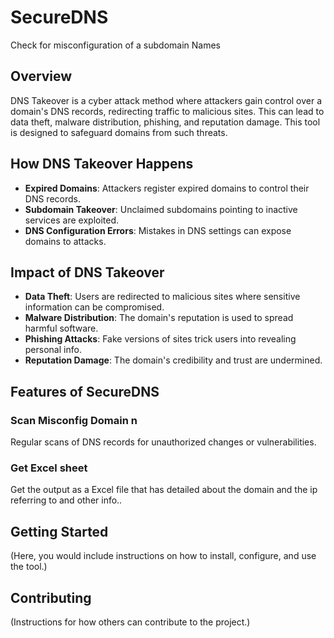 # SecureDNS
Check for misconfiguration of a subdomain Names

## Overview
DNS Takeover is a cyber attack method where attackers gain control over a domain's DNS records, redirecting traffic to malicious sites. This can lead to data theft, malware distribution, phishing, and reputation damage. This tool is designed to safeguard domains from such threats.

## How DNS Takeover Happens
- **Expired Domains**: Attackers register expired domains to control their DNS records.
- **Subdomain Takeover**: Unclaimed subdomains pointing to inactive services are exploited.
- **DNS Configuration Errors**: Mistakes in DNS settings can expose domains to attacks.

## Impact of DNS Takeover
- **Data Theft**: Users are redirected to malicious sites where sensitive information can be compromised.
- **Malware Distribution**: The domain's reputation is used to spread harmful software.
- **Phishing Attacks**: Fake versions of sites trick users into revealing personal info.
- **Reputation Damage**: The domain's credibility and trust are undermined.

## Features of SecureDNS

### Scan Misconfig Domain n
Regular scans of DNS records for unauthorized changes or vulnerabilities.

### Get Excel sheet 
Get the output as a Excel file that has detailed about the domain and the ip referring to and other info..

## Getting Started
(Here, you would include instructions on how to install, configure, and use the tool.)

## Contributing
(Instructions for how others can contribute to the project.)
